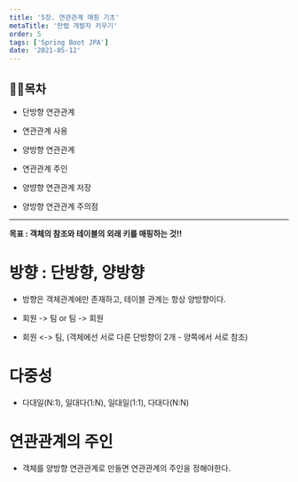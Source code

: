 ```yaml
---
title: '5장. 연관관계 매핑 기초'
metaTitle: '만렙 개발자 키우기'
order: 5
tags: ['Spring Boot JPA']
date: '2021-05-12'
---
```


## 🤸‍♂️목차

- 단방향 연관관계

* 연관관계 사용

- 양방향 연관관계

* 연관관계 주인

- 양뱡향 연관관계 저장

* 양방향 연관관계 주의점

<hr/>

**목표 : 객체의 참조와 테이블의 외래 키를 매핑하는 것!!**

# 방향 : 단방향, 양방향

- 방향은 객체관계에만 존재하고, 테이블 관계는 항상 양방향이다.

- 회원 -> 팀 or 팀 -> 회원

* 회원 <-> 팀, (객체에선 서로 다른 단방향이 2개 - 양쪽에서 서로 참조)

# 다중성

- 다대일(N:1), 일대다(1:N), 일대일(1:1), 다대다(N:N)

# 연관관계의 주인

- 객체를 양방향 연관관계로 만들면 연관관계의 주인을 정해야한다.
